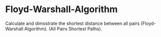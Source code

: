 # Floyd-Warshall-Algorithm
Calculate and dimostrate the shortest distance between all pairs (Floyd-Warshall Algorithm). (All Pairs Shortest Paths).
